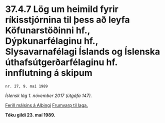 # 37.4.7 Lög um heimild fyrir ríkisstjórnina til þess að leyfa Köfunarstöðinni hf., Dýpkunarfélaginu hf., Slysavarnafélagi Íslands og Íslenska úthafsútgerðarfélaginu hf. innflutning á skipum

`nr. 27, 9. maí 1989`

_Íslensk lög 1. nóvember 2017 (útgáfa 147)._

[Ferill málsins á Alþingi](https://www.althingi.is/thingstorf/thingmalalistar-eftir-thingum/ferill/?ltg=111&mnr=419)
[Frumvarp til laga.](https://www.althingi.is/altext/111/s/0779.html)

**Tóku gildi 23. maí 1989.**

